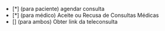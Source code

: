 * [*] (para paciente) agendar consulta
* [*] (para médico) Aceite ou Recusa de Consultas Médicas
* [] (para ambos) Obter link da teleconsulta
